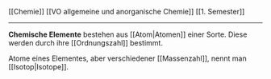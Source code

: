 [[Chemie]] [[VO allgemeine und anorganische Chemie]] [[1. Semester]]

---

**Chemische Elemente** bestehen aus [[Atom|Atomen]] einer Sorte. Diese werden durch ihre [[Ordnungszahl]] bestimmt. 

Atome eines Elementes, aber verschiedener [[Massenzahl]], nennt man [[Isotop|Isotope]].